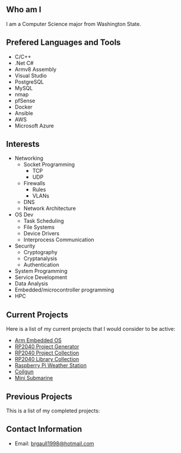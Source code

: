
## Who am I
I am a Computer Science major from Washington State.  

## Prefered Languages and Tools
- C/C++
- .Net C#
- Armv8 Assembly
- Visual Studio
- PostgreSQL
- MySQL
- nmap
- pfSense
- Docker
- Ansible
- AWS
- Microsoft Azure

## Interests
- Networking
  - Socket Programming
    - TCP
    - UDP
  - Firewalls
    - Rules
    - VLANs
  - DNS
  - Network Architecture
- OS Dev
  - Task Scheduling
  - File Systems
  - Device Drivers
  - Interprocess Communication
- Security
  - Cryptography
  - Cryptanalysis
  - Authentication
- System Programming
- Service Development
- Data Analysis
- Embedded/microcontroller programming
- HPC

## Current Projects
Here is a list of my current projects that I would consider to be active:
- [Arm Embedded OS]()
- [RP2040 Project Generator]()
- [RP2040 Project Collection]()
- [RP2040 Library Collection]()
- [Raspberry Pi Weather Station]()
- [Coilgun]()
- [Mini Submarine]()

## Previous Projects
This is a list of my completed projects:

## Contact Information
- Email: brgaull1998@hotmail.com




<!---
BenjaminGaull195/BenjaminGaull195 is a ✨ special ✨ repository because its `README.md` (this file) appears on your GitHub profile.
You can click the Preview link to take a look at your changes.
--->
